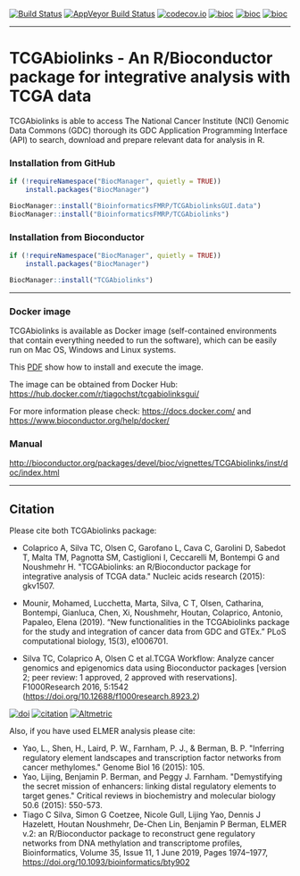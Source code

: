 [![Build Status](https://travis-ci.org/BioinformaticsFMRP/TCGAbiolinks.svg?branch=master)](https://travis-ci.org/BioinformaticsFMRP/TCGAbiolinks)
[![AppVeyor Build Status](https://ci.appveyor.com/api/projects/status/github/BioinformaticsFMRP/TCGAbiolinks?branch=master&svg=true)](https://ci.appveyor.com/project/BioinformaticsFMRP/TCGAbiolinks)
[![codecov.io](https://codecov.io/github/BioinformaticsFMRP/TCGAbiolinks/coverage.svg?branch=master)](https://codecov.io/github/BioinformaticsFMRP/TCGAbiolinks?branch=master)
[![bioc](http://www.bioconductor.org/shields/downloads/TCGAbiolinks.svg)](http://bioconductor.org/packages/stats/bioc/TCGAbiolinks.html)
[![bioc](http://www.bioconductor.org/shields/years-in-bioc/TCGAbiolinks.svg)](http://bioconductor.org/packages/TCGAbiolinks/)
[![bioc](http://bioconductor.org/shields/availability/devel/TCGAbiolinks.svg)](http://bioconductor.org/packages/TCGAbiolinks/)

------------------------------------------------------------------------

# TCGAbiolinks - An R/Bioconductor package for integrative analysis with TCGA data

TCGAbiolinks is able to access The National Cancer Institute (NCI) Genomic Data Commons (GDC) thorough its
GDC Application Programming Interface (API) to search, download and prepare relevant data for analysis in R.

### Installation from GitHub ###
```R
if (!requireNamespace("BiocManager", quietly = TRUE))
    install.packages("BiocManager")

BiocManager::install("BioinformaticsFMRP/TCGAbiolinksGUI.data")
BiocManager::install("BioinformaticsFMRP/TCGAbiolinks")
```

### Installation from Bioconductor ###
```R
if (!requireNamespace("BiocManager", quietly = TRUE))
    install.packages("BiocManager")

BiocManager::install("TCGAbiolinks")
```

------------------------------------------------------------------------

### Docker image ###

TCGAbiolinks is available as Docker image (self-contained environments that contain everything needed to run the software), 
which can be easily run on Mac OS, Windows and Linux systems. 

This [PDF](https://drive.google.com/open?id=0B0-8N2fjttG-QXp5LVlPQnVQejg) show how to install and execute the image.

The image can be obtained from Docker Hub: https://hub.docker.com/r/tiagochst/tcgabiolinksgui/

For more information please check: https://docs.docker.com/ and https://www.bioconductor.org/help/docker/


### Manual ###

http://bioconductor.org/packages/devel/bioc/vignettes/TCGAbiolinks/inst/doc/index.html

------------------------------------------------------------------------


## Citation

Please cite both TCGAbiolinks package: 

* Colaprico A, Silva TC, Olsen C, Garofano L, Cava C, Garolini D, Sabedot T, Malta TM, Pagnotta SM, Castiglioni I, Ceccarelli M, Bontempi G and Noushmehr H. "TCGAbiolinks: an R/Bioconductor package for integrative analysis of TCGA data." Nucleic acids research (2015): gkv1507.

* Mounir, Mohamed, Lucchetta, Marta, Silva, C T, Olsen, Catharina, Bontempi, Gianluca, Chen, Xi, Noushmehr, Houtan, Colaprico, Antonio, Papaleo, Elena (2019). “New functionalities in the TCGAbiolinks package for the study and integration of cancer data from GDC and GTEx.” PLoS computational biology, 15(3), e1006701.

* Silva TC, Colaprico A, Olsen C et al.TCGA Workflow: Analyze cancer genomics and epigenomics data using Bioconductor packages [version 2; peer review: 1 approved, 2 approved with reservations]. F1000Research 2016, 5:1542
(https://doi.org/10.12688/f1000research.8923.2)

[![doi](https://img.shields.io/badge/doi-10.1093/nar/gkv1507-green.svg?style=flat)](http://dx.doi.org/10.1093/nar/gkv1507) [![citation](https://img.shields.io/badge/cited%20by-191-green.svg?style=flat)](https://scholar.google.com.hk/scholar?oi=bibs&hl=en&cites=6029790855238928406) [![Altmetric](https://img.shields.io/badge/Altmetric-25-green.svg?style=flat)](https://www.altmetric.com/details/4919535)

Also, if you have used ELMER analysis please cite:

* Yao, L., Shen, H., Laird, P. W., Farnham, P. J., & Berman, B. P. "Inferring regulatory element landscapes and transcription factor networks from cancer methylomes." Genome Biol 16 (2015): 105.
* Yao, Lijing, Benjamin P. Berman, and Peggy J. Farnham. "Demystifying the secret mission of enhancers: linking distal regulatory elements to target genes." Critical reviews in biochemistry and molecular biology 50.6 (2015): 550-573.
* Tiago C Silva, Simon G Coetzee, Nicole Gull, Lijing Yao, Dennis J Hazelett, Houtan Noushmehr, De-Chen Lin, Benjamin P Berman, ELMER v.2: an R/Bioconductor package to reconstruct gene regulatory networks from DNA methylation and transcriptome profiles, Bioinformatics, Volume 35, Issue 11, 1 June 2019, Pages 1974–1977, https://doi.org/10.1093/bioinformatics/bty902
